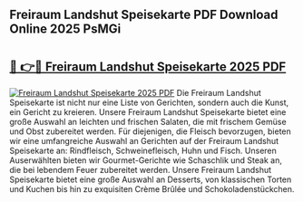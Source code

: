 ## Freiraum Landshut Speisekarte PDF Download Online 2025 PsMGi

# <h2><a href="http://gc667o.nevu.top/?p=Freiraum+Landshut+Speisekarte">🔗 👉🔴 Freiraum Landshut Speisekarte 2025 PDF</a></h2>

[![Freiraum Landshut Speisekarte 2025 PDF](https://i.imgur.com/dBaPXMq.png)](http://gc667o.nevu.top/?p=Freiraum+Landshut+Speisekarte)
Die Freiraum Landshut Speisekarte ist nicht nur eine Liste von Gerichten, sondern auch die Kunst, ein Gericht zu kreieren. Unsere Freiraum Landshut Speisekarte bietet eine große Auswahl an leichten und frischen Salaten, die mit frischem Gemüse und Obst zubereitet werden. Für diejenigen, die Fleisch bevorzugen, bieten wir eine umfangreiche Auswahl an Gerichten auf der Freiraum Landshut Speisekarte an: Rindfleisch, Schweinefleisch, Huhn und Fisch. Unseren Auserwählten bieten wir Gourmet-Gerichte wie Schaschlik und Steak an, die bei lebendem Feuer zubereitet werden. Unsere Freiraum Landshut Speisekarte bietet eine große Auswahl an Desserts, von klassischen Torten und Kuchen bis hin zu exquisiten Crème Brûlée und Schokoladenstückchen.
